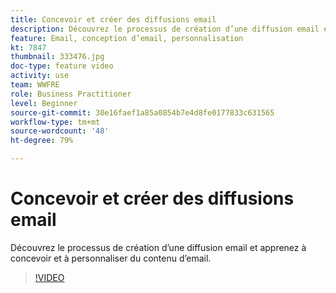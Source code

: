```yaml
---
title: Concevoir et créer des diffusions email
description: Découvrez le processus de création d’une diffusion email et apprenez à concevoir et à personnaliser du contenu d’email.
feature: Email, conception d’email, personnalisation
kt: 7847
thumbnail: 333476.jpg
doc-type: feature video
activity: use
team: WWFRE
role: Business Practitioner
level: Beginner
source-git-commit: 30e16faef1a85a0854b7e4d8fe0177833c631565
workflow-type: tm+mt
source-wordcount: '48'
ht-degree: 79%

---
```



# Concevoir et créer des diffusions email

Découvrez le processus de création d’une diffusion email et apprenez à concevoir et à personnaliser du contenu d’email.

>[!VIDEO](https://video.tv.adobe.com/v/333476?quality=12)
